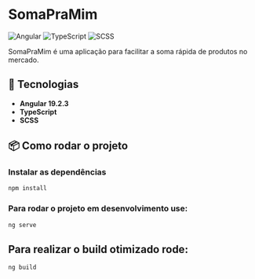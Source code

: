 # SomaPraMim

![Angular](https://img.shields.io/badge/Angular-DD0031?style=for-the-badge&logo=angular&logoColor=white)
![TypeScript](https://img.shields.io/badge/TypeScript-3178C6?style=for-the-badge&logo=typescript&logoColor=white)
![SCSS](https://img.shields.io/badge/SCSS-CC6699?style=for-the-badge&logo=sass&logoColor=white)

SomaPraMim é uma aplicação para facilitar a soma rápida de produtos no mercado.  

## 🚀 Tecnologias  

- **Angular 19.2.3**  
- **TypeScript**  
- **SCSS** 

## 📦 Como rodar o projeto  

### Instalar as dependências  

```bash
npm install
``` 
### Para rodar o projeto em desenvolvimento use:

```bash
ng serve
```


## Para realizar o build otimizado rode:

```bash
ng build
```

